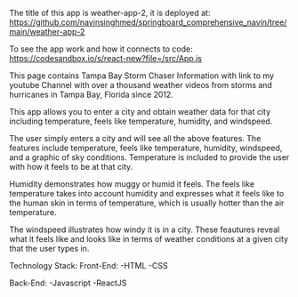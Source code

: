 The title of this app is weather-app-2, it is deployed at:
https://github.com/navinsinghmed/springboard_comprehensive_navin/tree/main/weather-app-2

To see the app work and how it connects to code:
https://codesandbox.io/s/react-new?file=/src/App.js


This page contains Tampa Bay Storm Chaser Information with link to my youtube Channel with
over a thousand weather videos from storms and hurricanes in Tampa Bay, Florida since 2012.

This app allows you to enter a city and obtain weather data for that city including temperature,
feels like temperature, humidity, and windspeed.

The user simply enters a city and will see all the above features. The features include temperature, feels like temperature, humidity, windspeed, and a graphic of sky conditions. Temperature is included to provide the user with how it feels to be at that city. 

Humidity demonstrates how muggy or humid it feels. The feels like temperature takes into account humidity and expresses what it feels like to the human skin in terms of temperature, which is usually hotter than the air temperature. 

The windspeed illustrates how windy it is in a city. These feautures reveal what it feels like and looks like in terms of weather conditions at a given city that the user types in. 

Technology Stack: Front-End:
-HTML
-CSS 

Back-End:
-Javascript
-ReactJS
